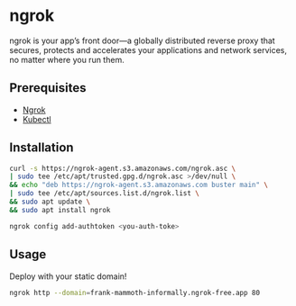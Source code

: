# ngrok

ngrok is your app’s front door—a globally distributed reverse proxy that secures, protects and accelerates your applications and network services, no matter where you run them.

## Prerequisites

- [Ngrok](https://dashboard.ngrok.com/get-started/setup)
- [Kubectl](https://kubernetes.io/docs/tasks/tools/install-kubectl/)

## Installation

```bash
curl -s https://ngrok-agent.s3.amazonaws.com/ngrok.asc \
| sudo tee /etc/apt/trusted.gpg.d/ngrok.asc >/dev/null \
&& echo "deb https://ngrok-agent.s3.amazonaws.com buster main" \
| sudo tee /etc/apt/sources.list.d/ngrok.list \
&& sudo apt update \
&& sudo apt install ngrok
```

```bash
ngrok config add-authtoken <you-auth-toke>
```

## Usage

Deploy with your static domain!

```bash
ngrok http --domain=frank-mammoth-informally.ngrok-free.app 80
```
